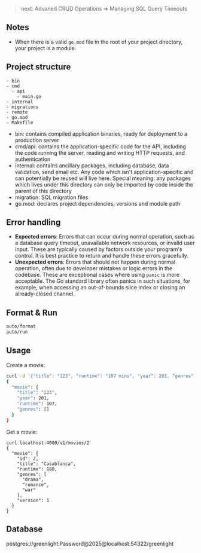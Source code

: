 > next: Advaned CRUD Operations => Managing SQL Query Timeouts

## Notes

- When there is a valid `go.mod` file in the root of your project directory, your project is a module.

## Project structure

```
- bin
- cmd
  - api
    - main.go
- internal
- migrations
- remote
- go.mod
- Makefile
```

- bin: contains compiled application binaries, ready for deployment to a production server
- cmd/api: contains the application-specific code for the API, including the code running the server, reading and
  writing HTTP requests, and authentication
- internal: contains ancillary packages, including database, data validation, send email etc. Any code which isn't
  application-specific and can potentially be reused will live here. Special meaning: any packages which lives under
  this directory can only be imported by code inside the parent of this directory
- migration: SQL migration files
- go.mod: declares project dependencies, versions and module path

## Error handling

- **Expected errors**: Errors that can occur during normal operation, such as a database query timeout, unavailable
  network resources, or invalid user input. These are typically caused by factors outside your program's control. It is
  best practice to return and handle these errors gracefully.
- **Unexpected errors**: Errors that should not happen during normal operation, often due to developer mistakes or logic
  errors in the codebase. These are exceptional cases where using `panic` is more acceptable. The Go standard library
  often panics in such situations, for example, when accessing an out-of-bounds slice index or closing an already-closed
  channel.

## Format & Run

```sh
auto/format
auto/run
```

## Usage

Create a movie:
```sh
curl -d '{"title": "123", "runtime": "107 mins", "year": 201, "genres": []}' localhost:4000/v1/movies
{
  "movie": {
    "title": "123",
    "year": 201,
    "runtime": 107,
    "genres": []
  }
}
```

Get a movie:
```shell
curl localhost:4000/v1/movies/2
{
  "movie": {
    "id": 2,
    "title": "Casablanca",
    "runtime": 180,
    "genres": [
      "drama",
      "romance",
      "war"
    ],
    "version": 1
  }
}
```

## Database

postgres://greenlight:Password@2025@localhost:54322/greenlight
